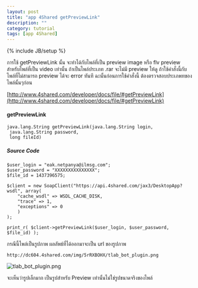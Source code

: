 ```yaml
---
layout: post
title: "app 4Shared getPreviewLink"
description: ""
category: tutorial
tags: [app 4Shared]
---
```

{% include JB/setup %}

การใช้ getPreviewLink นั้น จะทำได้กับไพล์ที่เป็น preview image หรือ flv preview สำหรับไพล์ที่เป็น video เท่านั้น ถ้าเป็นไพล์ประเภท .rar จะไม่มี preview ให้ดู ถ้าใช้คำสั่งนี้กับไพล์ที่ไม่สามารถ preview ได้จะ error ทันที ฉะนั้นก่อนการใช้คำสั่งนี้ ต้องตรวจสอบประเภพทของไพล์นั้นๆก่อน

[http://www.4shared.com/developer/docs/file/#getPreviewLink](http://www.4shared.com/developer/docs/file/#getPreviewLink)

#### getPreviewLink

	java.lang.String getPreviewLink(java.lang.String login,
	 java.lang.String password,
	 long fileId)

##### Source Code

	$user_login = "eak.netpanya@ilmsg.com";
	$user_password = "XXXXXXXXXXXXXXX";
	$file_id = 1437396575;
	 
	$client = new SoapClient("https://api.4shared.com/jax3/DesktopApp?wsdl", array(
		"cache_wsdl" => WSDL_CACHE_DISK,
		"trace" => 1,
		"exceptions" => 0
		)
	);
	 
	print_r( $client->getPreviewLink($user_login, $user_password, $file_id) );


กรณีนี้ไพล์เป็นรูปภาพ ผลลัพธ์ที่ได้ออกมาจะเป็น url ของรูปภาพ

	http://dc604.4shared.com/img/5rRXBOHX/tlab_bot_plugin.png


![tlab_bot_plugin.png](https://raw.github.com/ilmsg/ilmsg.github.com/master/_upload/tlab_bot_plugin.png)

จะเห็นว่ารูปเล็กมาก เป็นรูปสำหรับ Preview เท่านั้นไม่ใช่รูปขนาดจริงของไพล์

